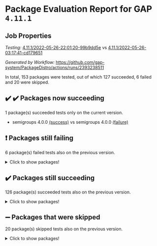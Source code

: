 # Package Evaluation Report for GAP `4.11.1`

## Job Properties

*Testing:* [4.11.1/2022-05-26-22:01:20-99b9dd5e](https://github.com/gap-system/PackageDistro/blob/data/reports/4.11.1/2022-05-26-22:01:20-99b9dd5e) vs [4.11.1/2022-05-26-03:17:41-cd179651](https://github.com/gap-system/PackageDistro/blob/data/reports/4.11.1/2022-05-26-03:17:41-cd179651)

*Generated by Workflow:* https://github.com/gap-system/PackageDistro/actions/runs/2393238511

In total, 153 packages were tested, out of which 127 succeeded, 6 failed and 20 were skipped.

## :heavy_check_mark: :heavy_check_mark: Packages now succeeding

1 package(s) succeeded tests only on the current version.
- semigroups 4.0.0 [(success)](https://github.com/gap-system/PackageDistro/runs/6617023104?check_suite_focus=true) vs semigroups 4.0.0 [(failure)](https://github.com/gap-system/PackageDistro/runs/6603453209?check_suite_focus=true)

## :exclamation: Packages still failing

6 package(s) failed tests also on the previous version.
<details><summary>Click to show packages!</summary>

- fining 1.4.1 [(failure)](https://github.com/gap-system/PackageDistro/runs/6617018000?check_suite_focus=true)
- francy 1.2.4 [(failure)](https://github.com/gap-system/PackageDistro/runs/6617018398?check_suite_focus=true)
- hap 1.39 [(failure)](https://github.com/gap-system/PackageDistro/runs/6617019323?check_suite_focus=true)
- normalizinterface 1.3.2 [(failure)](https://github.com/gap-system/PackageDistro/runs/6617021493?check_suite_focus=true)
- packagemanager 1.2 [(failure)](https://github.com/gap-system/PackageDistro/runs/6617021916?check_suite_focus=true)
- recog 1.3.2 [(failure)](https://github.com/gap-system/PackageDistro/runs/6617022690?check_suite_focus=true)
</details>

## :heavy_check_mark: Packages still succeeding

126 package(s) succeeded tests also on the previous version.
<details><summary>Click to show packages!</summary>

- ace 5.4 [(success)](https://github.com/gap-system/PackageDistro/runs/6617015423?check_suite_focus=true)
- aclib 1.3.2 [(success)](https://github.com/gap-system/PackageDistro/runs/6617015482?check_suite_focus=true)
- agt 0.2 [(success)](https://github.com/gap-system/PackageDistro/runs/6617015544?check_suite_focus=true)
- alnuth 3.2.1 [(success)](https://github.com/gap-system/PackageDistro/runs/6617015613?check_suite_focus=true)
- anupq 3.2.6 [(success)](https://github.com/gap-system/PackageDistro/runs/6617015675?check_suite_focus=true)
- atlasrep 2.1.2 [(success)](https://github.com/gap-system/PackageDistro/runs/6617015733?check_suite_focus=true)
- autodoc 2022.03.10 [(success)](https://github.com/gap-system/PackageDistro/runs/6617015796?check_suite_focus=true)
- automata 1.15 [(success)](https://github.com/gap-system/PackageDistro/runs/6617015855?check_suite_focus=true)
- automgrp 1.3.2 [(success)](https://github.com/gap-system/PackageDistro/runs/6617015908?check_suite_focus=true)
- autpgrp 1.10.2 [(success)](https://github.com/gap-system/PackageDistro/runs/6617015989?check_suite_focus=true)
- cap 2022.05-08 [(success)](https://github.com/gap-system/PackageDistro/runs/6617016057?check_suite_focus=true)
- caratinterface 2.3.3 [(success)](https://github.com/gap-system/PackageDistro/runs/6617016121?check_suite_focus=true)
- cddinterface 2020.06.24 [(success)](https://github.com/gap-system/PackageDistro/runs/6617016222?check_suite_focus=true)
- circle 1.6.5 [(success)](https://github.com/gap-system/PackageDistro/runs/6617016293?check_suite_focus=true)
- classicpres 1.22 [(success)](https://github.com/gap-system/PackageDistro/runs/6617016355?check_suite_focus=true)
- cohomolo 1.6.10 [(success)](https://github.com/gap-system/PackageDistro/runs/6617016428?check_suite_focus=true)
- congruence 1.2.4 [(success)](https://github.com/gap-system/PackageDistro/runs/6617016499?check_suite_focus=true)
- corelg 1.56 [(success)](https://github.com/gap-system/PackageDistro/runs/6617016579?check_suite_focus=true)
- crime 1.6 [(success)](https://github.com/gap-system/PackageDistro/runs/6617016636?check_suite_focus=true)
- crisp 1.4.5 [(success)](https://github.com/gap-system/PackageDistro/runs/6617016694?check_suite_focus=true)
- crypting 0.10 [(success)](https://github.com/gap-system/PackageDistro/runs/6617016739?check_suite_focus=true)
- cryst 4.1.24 [(success)](https://github.com/gap-system/PackageDistro/runs/6617016814?check_suite_focus=true)
- crystcat 1.1.9 [(success)](https://github.com/gap-system/PackageDistro/runs/6617016876?check_suite_focus=true)
- ctbllib 1.3.4 [(success)](https://github.com/gap-system/PackageDistro/runs/6617016940?check_suite_focus=true)
- cubefree 1.19 [(success)](https://github.com/gap-system/PackageDistro/runs/6617017004?check_suite_focus=true)
- curlinterface 2.2.2 [(success)](https://github.com/gap-system/PackageDistro/runs/6617017067?check_suite_focus=true)
- cvec 2.7.5 [(success)](https://github.com/gap-system/PackageDistro/runs/6617017119?check_suite_focus=true)
- datastructures 0.2.7 [(success)](https://github.com/gap-system/PackageDistro/runs/6617017189?check_suite_focus=true)
- deepthought 1.0.5 [(success)](https://github.com/gap-system/PackageDistro/runs/6617017261?check_suite_focus=true)
- design 1.7 [(success)](https://github.com/gap-system/PackageDistro/runs/6617017311?check_suite_focus=true)
- difsets 2.3.1 [(success)](https://github.com/gap-system/PackageDistro/runs/6617017372?check_suite_focus=true)
- digraphs 1.5.3 [(success)](https://github.com/gap-system/PackageDistro/runs/6617017441?check_suite_focus=true)
- edim 1.3.5 [(success)](https://github.com/gap-system/PackageDistro/runs/6617017509?check_suite_focus=true)
- example 4.3.1 [(success)](https://github.com/gap-system/PackageDistro/runs/6617017597?check_suite_focus=true)
- factint 1.6.3 [(success)](https://github.com/gap-system/PackageDistro/runs/6617017725?check_suite_focus=true)
- ferret 1.0.7 [(success)](https://github.com/gap-system/PackageDistro/runs/6617017843?check_suite_focus=true)
- fga 1.4.0 [(success)](https://github.com/gap-system/PackageDistro/runs/6617017918?check_suite_focus=true)
- float 1.0.3 [(success)](https://github.com/gap-system/PackageDistro/runs/6617018067?check_suite_focus=true)
- format 1.4.3 [(success)](https://github.com/gap-system/PackageDistro/runs/6617018127?check_suite_focus=true)
- forms 1.2.7 [(success)](https://github.com/gap-system/PackageDistro/runs/6617018195?check_suite_focus=true)
- fplsa 1.2.5 [(success)](https://github.com/gap-system/PackageDistro/runs/6617018276?check_suite_focus=true)
- fr 2.4.8 [(success)](https://github.com/gap-system/PackageDistro/runs/6617018340?check_suite_focus=true)
- fwtree 1.3 [(success)](https://github.com/gap-system/PackageDistro/runs/6617018469?check_suite_focus=true)
- gbnp 1.0.5 [(success)](https://github.com/gap-system/PackageDistro/runs/6617018539?check_suite_focus=true)
- generalizedmorphismsforcap 2022.05-01 [(success)](https://github.com/gap-system/PackageDistro/runs/6617018617?check_suite_focus=true)
- genss 1.6.6 [(success)](https://github.com/gap-system/PackageDistro/runs/6617018733?check_suite_focus=true)
- gradedringforhomalg 2022.03-01 [(success)](https://github.com/gap-system/PackageDistro/runs/6617018818?check_suite_focus=true)
- grape 4.8.5 [(success)](https://github.com/gap-system/PackageDistro/runs/6617018903?check_suite_focus=true)
- groupoids 1.69 [(success)](https://github.com/gap-system/PackageDistro/runs/6617018968?check_suite_focus=true)
- grpconst 2.6.2 [(success)](https://github.com/gap-system/PackageDistro/runs/6617019055?check_suite_focus=true)
- guarana 0.96.3 [(success)](https://github.com/gap-system/PackageDistro/runs/6617019152?check_suite_focus=true)
- guava 3.16 [(success)](https://github.com/gap-system/PackageDistro/runs/6617019233?check_suite_focus=true)
- hapcryst 0.1.14 [(success)](https://github.com/gap-system/PackageDistro/runs/6617019395?check_suite_focus=true)
- hecke 1.5.3 [(success)](https://github.com/gap-system/PackageDistro/runs/6617019478?check_suite_focus=true)
- help 3.5 [(success)](https://github.com/gap-system/PackageDistro/runs/6617019571?check_suite_focus=true)
- idrel 2.43 [(success)](https://github.com/gap-system/PackageDistro/runs/6617019661?check_suite_focus=true)
- images 1.3.1 [(success)](https://github.com/gap-system/PackageDistro/runs/6617019719?check_suite_focus=true)
- intpic 0.2.4 [(success)](https://github.com/gap-system/PackageDistro/runs/6617019796?check_suite_focus=true)
- io 4.7.2 [(success)](https://github.com/gap-system/PackageDistro/runs/6617019877?check_suite_focus=true)
- irredsol 1.4.3 [(success)](https://github.com/gap-system/PackageDistro/runs/6617019971?check_suite_focus=true)
- json 2.1.0 [(success)](https://github.com/gap-system/PackageDistro/runs/6617020057?check_suite_focus=true)
- jupyterkernel 1.4.1 [(success)](https://github.com/gap-system/PackageDistro/runs/6617020128?check_suite_focus=true)
- jupyterviz 1.5.1 [(success)](https://github.com/gap-system/PackageDistro/runs/6617020205?check_suite_focus=true)
- kan 1.34 [(success)](https://github.com/gap-system/PackageDistro/runs/6617020279?check_suite_focus=true)
- kbmag 1.5.9 [(success)](https://github.com/gap-system/PackageDistro/runs/6617020343?check_suite_focus=true)
- laguna 3.9.5 [(success)](https://github.com/gap-system/PackageDistro/runs/6617020412?check_suite_focus=true)
- liealgdb 2.2.1 [(success)](https://github.com/gap-system/PackageDistro/runs/6617020472?check_suite_focus=true)
- liepring 2.6 [(success)](https://github.com/gap-system/PackageDistro/runs/6617020533?check_suite_focus=true)
- liering 2.4.2 [(success)](https://github.com/gap-system/PackageDistro/runs/6617020593?check_suite_focus=true)
- linearalgebraforcap 2022.05-04 [(success)](https://github.com/gap-system/PackageDistro/runs/6617020643?check_suite_focus=true)
- loops 3.4.1 [(success)](https://github.com/gap-system/PackageDistro/runs/6617020696?check_suite_focus=true)
- lpres 1.0.3 [(success)](https://github.com/gap-system/PackageDistro/runs/6617020762?check_suite_focus=true)
- majoranaalgebras 1.4 [(success)](https://github.com/gap-system/PackageDistro/runs/6617020833?check_suite_focus=true)
- mapclass 1.4.5 [(success)](https://github.com/gap-system/PackageDistro/runs/6617020920?check_suite_focus=true)
- matgrp 0.64 [(success)](https://github.com/gap-system/PackageDistro/runs/6617020992?check_suite_focus=true)
- modisom 2.5.2 [(success)](https://github.com/gap-system/PackageDistro/runs/6617021084?check_suite_focus=true)
- modulepresentationsforcap 2022.05-03 [(success)](https://github.com/gap-system/PackageDistro/runs/6617021154?check_suite_focus=true)
- monoidalcategories 2022.05-05 [(success)](https://github.com/gap-system/PackageDistro/runs/6617021241?check_suite_focus=true)
- nconvex 2020.11-04 [(success)](https://github.com/gap-system/PackageDistro/runs/6617021301?check_suite_focus=true)
- nilmat 1.4.1 [(success)](https://github.com/gap-system/PackageDistro/runs/6617021370?check_suite_focus=true)
- nock 1.5 [(success)](https://github.com/gap-system/PackageDistro/runs/6617021433?check_suite_focus=true)
- nq 2.5.8 [(success)](https://github.com/gap-system/PackageDistro/runs/6617021557?check_suite_focus=true)
- numericalsgps 1.3.0 [(success)](https://github.com/gap-system/PackageDistro/runs/6617021647?check_suite_focus=true)
- openmath 11.5.1 [(success)](https://github.com/gap-system/PackageDistro/runs/6617021754?check_suite_focus=true)
- orb 4.8.4 [(success)](https://github.com/gap-system/PackageDistro/runs/6617021830?check_suite_focus=true)
- patternclass 2.4.2 [(success)](https://github.com/gap-system/PackageDistro/runs/6617021993?check_suite_focus=true)
- permut 2.0.4 [(success)](https://github.com/gap-system/PackageDistro/runs/6617022056?check_suite_focus=true)
- polenta 1.3.10 [(success)](https://github.com/gap-system/PackageDistro/runs/6617022120?check_suite_focus=true)
- polymaking 0.8.6 [(success)](https://github.com/gap-system/PackageDistro/runs/6617022188?check_suite_focus=true)
- primgrp 3.4.2 [(success)](https://github.com/gap-system/PackageDistro/runs/6617022241?check_suite_focus=true)
- profiling 2.5.0 [(success)](https://github.com/gap-system/PackageDistro/runs/6617022330?check_suite_focus=true)
- qpa 1.33 [(success)](https://github.com/gap-system/PackageDistro/runs/6617022392?check_suite_focus=true)
- quagroup 1.8.3 [(success)](https://github.com/gap-system/PackageDistro/runs/6617022454?check_suite_focus=true)
- radiroot 2.9 [(success)](https://github.com/gap-system/PackageDistro/runs/6617022513?check_suite_focus=true)
- rcwa 4.6.4 [(success)](https://github.com/gap-system/PackageDistro/runs/6617022574?check_suite_focus=true)
- rds 1.8 [(success)](https://github.com/gap-system/PackageDistro/runs/6617022628?check_suite_focus=true)
- repndecomp 1.2.1 [(success)](https://github.com/gap-system/PackageDistro/runs/6617022753?check_suite_focus=true)
- repsn 3.1.0 [(success)](https://github.com/gap-system/PackageDistro/runs/6617022827?check_suite_focus=true)
- resclasses 4.7.2 [(success)](https://github.com/gap-system/PackageDistro/runs/6617022909?check_suite_focus=true)
- scscp 2.3.1 [(success)](https://github.com/gap-system/PackageDistro/runs/6617022990?check_suite_focus=true)
- sglppow 2.2 [(success)](https://github.com/gap-system/PackageDistro/runs/6617023181?check_suite_focus=true)
- sgpviz 0.999.5 [(success)](https://github.com/gap-system/PackageDistro/runs/6617023254?check_suite_focus=true)
- simpcomp 2.1.14 [(success)](https://github.com/gap-system/PackageDistro/runs/6617023322?check_suite_focus=true)
- singular 2020.12.18 [(success)](https://github.com/gap-system/PackageDistro/runs/6617023400?check_suite_focus=true)
- sla 1.5.3 [(success)](https://github.com/gap-system/PackageDistro/runs/6617023474?check_suite_focus=true)
- smallgrp 1.5 [(success)](https://github.com/gap-system/PackageDistro/runs/6617023609?check_suite_focus=true)
- smallsemi 0.6.13 [(success)](https://github.com/gap-system/PackageDistro/runs/6617023684?check_suite_focus=true)
- sonata 2.9.4 [(success)](https://github.com/gap-system/PackageDistro/runs/6617023770?check_suite_focus=true)
- sophus 1.25 [(success)](https://github.com/gap-system/PackageDistro/runs/6617023847?check_suite_focus=true)
- spinsym 1.5.2 [(success)](https://github.com/gap-system/PackageDistro/runs/6617023908?check_suite_focus=true)
- symbcompcc 1.3.2 [(success)](https://github.com/gap-system/PackageDistro/runs/6617023964?check_suite_focus=true)
- thelma 1.3 [(success)](https://github.com/gap-system/PackageDistro/runs/6617024034?check_suite_focus=true)
- tomlib 1.2.9 [(success)](https://github.com/gap-system/PackageDistro/runs/6617024115?check_suite_focus=true)
- toric 1.9.5 [(success)](https://github.com/gap-system/PackageDistro/runs/6617024202?check_suite_focus=true)
- transgrp 3.6.2 [(success)](https://github.com/gap-system/PackageDistro/runs/6617024285?check_suite_focus=true)
- ugaly 4.0.2 [(success)](https://github.com/gap-system/PackageDistro/runs/6617024354?check_suite_focus=true)
- unipot 1.5 [(success)](https://github.com/gap-system/PackageDistro/runs/6617024439?check_suite_focus=true)
- unitlib 4.1.0 [(success)](https://github.com/gap-system/PackageDistro/runs/6617024522?check_suite_focus=true)
- utils 0.72 [(success)](https://github.com/gap-system/PackageDistro/runs/6617024601?check_suite_focus=true)
- uuid 0.7 [(success)](https://github.com/gap-system/PackageDistro/runs/6617024678?check_suite_focus=true)
- walrus 0.9991 [(success)](https://github.com/gap-system/PackageDistro/runs/6617024740?check_suite_focus=true)
- wedderga 4.10.2 [(success)](https://github.com/gap-system/PackageDistro/runs/6617024803?check_suite_focus=true)
- xmod 2.88 [(success)](https://github.com/gap-system/PackageDistro/runs/6617024873?check_suite_focus=true)
- xmodalg 1.22 [(success)](https://github.com/gap-system/PackageDistro/runs/6617024947?check_suite_focus=true)
- yangbaxter 0.10.0 [(success)](https://github.com/gap-system/PackageDistro/runs/6617025026?check_suite_focus=true)
- zeromqinterface 0.13 [(success)](https://github.com/gap-system/PackageDistro/runs/6617025101?check_suite_focus=true)
</details>

## :heavy_minus_sign: Packages that were skipped

20 package(s) skipped tests also on the previous version.
<details><summary>Click to show packages!</summary>

- 4ti2interface 2022.03-01 [(skipped)](https://github.com/gap-system/PackageDistro/runs/6616918809?check_suite_focus=true)
- browse 1.8.14 [(skipped)](https://github.com/gap-system/PackageDistro/runs/6616918809?check_suite_focus=true)
- examplesforhomalg 2022.03-01 [(skipped)](https://github.com/gap-system/PackageDistro/runs/6616918809?check_suite_focus=true)
- gapdoc 1.6.5 [(skipped)](https://github.com/gap-system/PackageDistro/runs/6616918809?check_suite_focus=true)
- gauss 2022.03-01 [(skipped)](https://github.com/gap-system/PackageDistro/runs/6616918809?check_suite_focus=true)
- gaussforhomalg 2022.03-01 [(skipped)](https://github.com/gap-system/PackageDistro/runs/6616918809?check_suite_focus=true)
- gradedmodules 2022.03-01 [(skipped)](https://github.com/gap-system/PackageDistro/runs/6616918809?check_suite_focus=true)
- homalg 2022.03-01 [(skipped)](https://github.com/gap-system/PackageDistro/runs/6616918809?check_suite_focus=true)
- homalgtocas 2022.03-01 [(skipped)](https://github.com/gap-system/PackageDistro/runs/6616918809?check_suite_focus=true)
- io_forhomalg 2022.03-01 [(skipped)](https://github.com/gap-system/PackageDistro/runs/6616918809?check_suite_focus=true)
- itc 1.5.1 [(skipped)](https://github.com/gap-system/PackageDistro/runs/6616918809?check_suite_focus=true)
- localizeringforhomalg 2022.03-01 [(skipped)](https://github.com/gap-system/PackageDistro/runs/6616918809?check_suite_focus=true)
- matricesforhomalg 2022.04-01 [(skipped)](https://github.com/gap-system/PackageDistro/runs/6616918809?check_suite_focus=true)
- modules 2022.03-01 [(skipped)](https://github.com/gap-system/PackageDistro/runs/6616918809?check_suite_focus=true)
- polycyclic 2.16 [(skipped)](https://github.com/gap-system/PackageDistro/runs/6616918809?check_suite_focus=true)
- ringsforhomalg 2022.04-01 [(skipped)](https://github.com/gap-system/PackageDistro/runs/6616918809?check_suite_focus=true)
- sco 2022.03-01 [(skipped)](https://github.com/gap-system/PackageDistro/runs/6616918809?check_suite_focus=true)
- toolsforhomalg 2022.05-01 [(skipped)](https://github.com/gap-system/PackageDistro/runs/6616918809?check_suite_focus=true)
- toricvarieties 2022.03.23 [(skipped)](https://github.com/gap-system/PackageDistro/runs/6616918809?check_suite_focus=true)
- xgap 4.31 [(skipped)](https://github.com/gap-system/PackageDistro/runs/6616918809?check_suite_focus=true)
</details>

